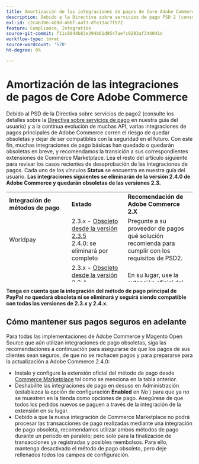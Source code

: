```yaml
---
title: Amortización de las integraciones de pagos de Core Adobe Commerce
description: Debido a la Directiva sobre servicios de pago PSD 2 (consulte los detalles sobre [Directiva sobre servicios de pago](https://experienceleague.adobe.com/docs/commerce-admin/start/compliance/payments/compliance-payment-services-directive.html) en nuestra guía del usuario) y a la continua evolución de muchas API, varias integraciones de pagos principales de Adobe Commerce corren el riesgo de quedar obsoletas y dejar de ser compatibles con la seguridad en el futuro. Con este fin, muchas integraciones de pago básicas han quedado o quedarán obsoletas en breve, y recomendamos la transición a sus correspondientes extensiones de Commerce Marketplace. Lea el resto del artículo siguiente para revisar los casos recientes de desaprobación de las integraciones de pagos. Cada uno de los vínculos **Status** se encuentra en nuestra guía del usuario. **Las integraciones siguientes se eliminarán de la versión 2.4.0 de Adobe Commerce y quedarán obsoletas en las versiones 2.3.**
exl-id: c2c4b3b6-409d-466f-a4f3-dfe13ac7f972
feature: Compliance, Integration
source-git-commit: f11c8944b83e294b61d9547aefc9203af344041d
workflow-type: tm+mt
source-wordcount: '570'
ht-degree: 0%

---
```


# Amortización de las integraciones de pagos de Core Adobe Commerce

Debido al PSD de la Directiva sobre servicios de pago2 (consulte los detalles sobre la [Directiva sobre servicios de pago](https://experienceleague.adobe.com/docs/commerce-admin/start/compliance/payments/compliance-payment-services-directive.html) en nuestra guía del usuario) y a la continua evolución de muchas API, varias integraciones de pagos principales de Adobe Commerce corren el riesgo de quedar obsoletas y dejar de ser compatibles con la seguridad en el futuro. Con este fin, muchas integraciones de pago básicas han quedado o quedarán obsoletas en breve, y recomendamos la transición a sus correspondientes extensiones de Commerce Marketplace. Lea el resto del artículo siguiente para revisar los casos recientes de desaprobación de las integraciones de pagos. Cada uno de los vínculos **Status** se encuentra en nuestra guía del usuario. **Las integraciones siguientes se eliminarán de la versión 2.4.0 de Adobe Commerce y quedarán obsoletas de las versiones 2.3.**

<table style="height: 243px;" width="712">
<tbody>
<tr>
<td style="width: 225.455px;"><strong>Integración de métodos de pago</strong></td>
<td style="width: 226.364px;"><strong>Estado</strong></td>
<td style="width: 226.364px;"><strong>Recomendación de Adobe Commerce 2.X</strong></td>
</tr>
<tr>
<td style="width: 225.455px;">Worldpay</td>
<td style="width: 226.364px;">2.3.x - <a href="https://experienceleague.adobe.com/docs/commerce-admin/config/sales/payment-methods/payment-methods.html?lang=en#recommended-solutions">Obsoleto desde la versión 2.3.5</a><br>2.4.0: se eliminará por completo</td>
<td style="width: 226.364px;">Pregunte a su proveedor de pagos qué solución recomienda para cumplir con los requisitos de PSD2.</td>
</tr>
<tr>
<td style="width: 225.455px;">Authorize.net</td>
<td style="width: 226.364px;">2.3.x - <a href="https://experienceleague.adobe.com/docs/commerce-admin/config/sales/payment-methods/payment-methods.html?lang=en#recommended-solutions">Obsoleto desde la versión 2.3.4</a><br>2.4.0: se eliminará por completo</td>
<td style="width: 226.364px;">En su lugar, use la <a href="https://marketplace.magento.com/authorizenet-magento-module-authorizenet.html">extensión oficial</a> del Commerce Marketplace.</td>
</tr>
<tr>
<td style="width: 225.455px;">Authorize.net (Direct Post)</td>
<td style="width: 226.364px;">2.3.x - <a href="https://experienceleague.adobe.com/docs/commerce-admin/config/sales/payment-methods/payment-methods.html?lang=en#recommended-solutions">Obsoleto desde la versión 2.3.1</a><br>2.4.0: se eliminará por completo</td>
<td style="width: 226.364px;">En su lugar, use la <a href="https://marketplace.magento.com/authorizenet-magento-module-authorizenet.html">extensión oficial</a> del Commerce Marketplace.</td>
</tr>
<tr>
<td style="width: 225.455px;">CyberSource</td>
<td style="width: 226.364px;">2.3.x - <a href="https://experienceleague.adobe.com/docs/commerce-admin/config/sales/payment-methods/payment-methods.html?lang=en#recommended-solutions">Obsoleto desde la versión 2.3.3</a><br>2.4.0: se eliminará por completo</td>
<td style="width: 226.364px;">En su lugar, use la <a href="https://marketplace.magento.com/cybersource-global-payment-management.html">extensión oficial</a> del Commerce Marketplace.</td>
</tr>
<tr>
<td style="width: 225.455px;">eWay</td>
<td style="width: 226.364px;">2.3.x - <a href="https://experienceleague.adobe.com/docs/commerce-admin/config/sales/payment-methods/payment-methods.html?lang=en#recommended-solutions">Obsoleto desde la versión 2.3.3</a><br>2.4.0: se eliminará por completo</td>
<td style="width: 226.364px;">Pregunte a su proveedor de pagos qué solución recomienda para cumplir con los requisitos de PSD2.</td>
</tr>
</tbody>
</table>

**Tenga en cuenta que la integración del método de pago principal de PayPal no quedará obsoleta ni se eliminará y seguirá siendo compatible con todas las versiones de 2.3.x y 2.4.x.**

## Cómo mantener sus pagos seguros en adelante

Para todas las implementaciones de Adobe Commerce y Magento Open Source que aún utilizan integraciones de pago obsoletas, siga las recomendaciones a continuación para asegurarse de que los pagos de sus clientes sean seguros, de que no se rechacen pagos y para prepararse para la actualización a Adobe Commerce 2.4.0:

* Instale y configure la extensión oficial del método de pago desde [Commerce Marketplace](https://marketplace.magento.com/extensions/payments-security/payment-integration.html?_ga=2.108129217.2105547619.1564067043-238341041.1564067043) tal como se menciona en la tabla anterior.
* Deshabilite las integraciones de pago en desuso en Administración (establezca la opción de configuración **Enabled** en *No* ) para que ya no se muestren en la tienda como opciones de pago. Asegúrese de que todos los pedidos nuevos se paguen a través de la integración de la extensión en su lugar.
* Debido a que la nueva integración de Commerce Marketplace no podrá procesar las transacciones de pago realizadas mediante una integración de pago obsoleta, recomendamos utilizar ambos métodos de pago durante un periodo en paralelo; pero solo para la finalización de transacciones ya registradas y posibles reembolsos. Para ello, mantenga desactivado el método de pago obsoleto, pero deje rellenados todos los campos de configuración.
